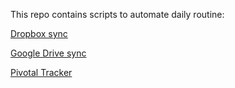 This repo contains scripts to automate daily routine:

[Dropbox sync](dropbox/README.md)

[Google Drive sync](cloud_sync/README.md)

[Pivotal Tracker](pivotal_tracker/readme.md)
